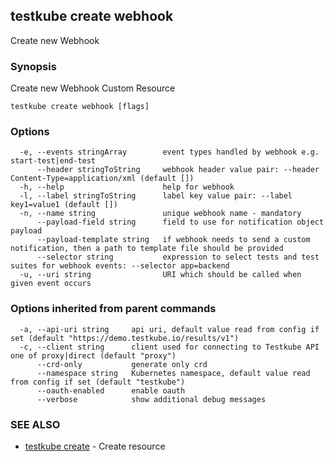 ## testkube create webhook

Create new Webhook

### Synopsis

Create new Webhook Custom Resource

```
testkube create webhook [flags]
```

### Options

```
  -e, --events stringArray        event types handled by webhook e.g. start-test|end-test
      --header stringToString     webhook header value pair: --header Content-Type=application/xml (default [])
  -h, --help                      help for webhook
  -l, --label stringToString      label key value pair: --label key1=value1 (default [])
  -n, --name string               unique webhook name - mandatory
      --payload-field string      field to use for notification object payload
      --payload-template string   if webhook needs to send a custom notification, then a path to template file should be provided
      --selector string           expression to select tests and test suites for webhook events: --selector app=backend
  -u, --uri string                URI which should be called when given event occurs
```

### Options inherited from parent commands

```
  -a, --api-uri string     api uri, default value read from config if set (default "https://demo.testkube.io/results/v1")
  -c, --client string      client used for connecting to Testkube API one of proxy|direct (default "proxy")
      --crd-only           generate only crd
      --namespace string   Kubernetes namespace, default value read from config if set (default "testkube")
      --oauth-enabled      enable oauth
      --verbose            show additional debug messages
```

### SEE ALSO

* [testkube create](testkube_create.md)	 - Create resource

